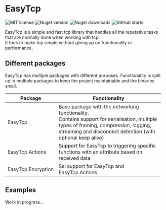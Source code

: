 # EasyTcp
<p>
  <img alt="MIT license" src="https://img.shields.io/badge/License-MIT-green.svg">
  <img alt="Nuget version" src="https://img.shields.io/nuget/v/EasyTcp">
  <img alt="Nuget downloads" src="https://img.shields.io/nuget/dt/EasyTcp">
  <img alt="GitHub starts" src="https://img.shields.io/github/stars/job79/EasyTcp">
</p>

EasyTcp is a simple and fast tcp library that handles all the repetative tasks that are normally done when working with tcp.  
It tries to make tcp simple without giving up on functionality or performance.

## Different packages

EasyTcp has multiple packages with different purposes.
Functionality is split up in multiple packages to keep the project maintainable and the binaries small.

| Package            | Functionality                     |
|--------------------|-----------------------------------|
| EasyTcp            | Base package with the networking functionality. <br> Contains support for serialisation, multiple types of framing, compression, logging, streaming and disconnect detection (with optional keep alive) |
| EasyTcp.Actions    | Support for EasyTcp to triggering specific functions with an attribute based on received data |
| EasyTcp.Encryption | Ssl support for EasyTcp and EasyTcp.Actions |

## Examples

Work in progress...
